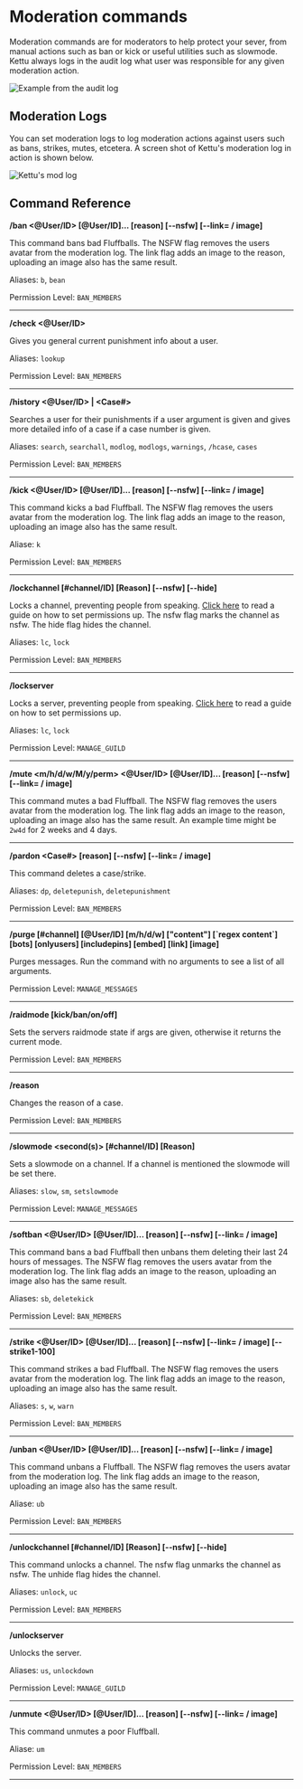 # Moderation commands

Moderation commands are for moderators to help protect your sever, from manual actions such as ban or kick or useful utilities such as slowmode. Kettu always logs in the audit log what user was responsible for any given moderation action.

![Example from the audit log](https://cdn.discordapp.com/attachments/691776444283748362/738897183968985179/unknown.png)

## Moderation Logs

You can set moderation logs to log moderation actions against users such as bans, strikes, mutes, etcetera. A screen shot of Kettu's moderation log in action is shown below.

![Kettu's mod log](https://cdn.discordapp.com/attachments/713861338673184858/739563143998472303/unknown.png)

## Command Reference

**/ban <@User/ID> [@User/ID]... [reason] [--nsfw] [--link= / image]**

This command bans bad Fluffballs. The NSFW flag removes the users avatar from the moderation log. The link flag adds an image to the reason, uploading an image also has the same result.

Aliases: `b`, `bean`

Permission Level: `BAN_MEMBERS`

--------

**/check <@User/ID>**

Gives you general current punishment info about a user.

Aliases: `lookup`

Permission Level: `BAN_MEMBERS`

--------

**/history <@User/ID> | <Case#>**

Searches a user for their punishments if a user argument is given and gives more detailed info of a case if a case number is given.

Aliases: `search`, `searchall`, `modlog`, `modlogs`, `warnings`, `/hcase`, `cases`

Permission Level: `BAN_MEMBERS`

--------

**/kick <@User/ID> [@User/ID]... [reason] [--nsfw] [--link= / image]**

This command kicks a bad Fluffball. The NSFW flag removes the users avatar from the moderation log. The link flag adds an image to the reason, uploading an image also has the same result.

Aliase: `k`

Permission Level: `BAN_MEMBERS`

--------

**/lockchannel [#channel/ID] [Reason] [--nsfw] [--hide]**

Locks a channel, preventing people from speaking. [Click here](https://kettu.cc/docs/Guides/setting_up_lockchannel) to read a guide on how to set permissions up. The nsfw flag marks the channel as nsfw. The hide flag hides the channel.

Aliases: `lc`, `lock`

Permission Level: `BAN_MEMBERS`

--------

**/lockserver**

Locks a server, preventing people from speaking. [Click here](https://kettu.cc/docs/Guides/setting_up_lockserver) to read a guide on how to set permissions up.

Aliases: `lc`, `lock`

Permission Level: `MANAGE_GUILD`

--------

**/mute <m/h/d/w/M/y/perm> <@User/ID> [@User/ID]... [reason] [--nsfw] [--link= / image]**

This command mutes a bad Fluffball. The NSFW flag removes the users avatar from the moderation log. The link flag adds an image to the reason, uploading an image also has the same result. An example time might be `2w4d` for 2 weeks and 4 days.

--------

**/pardon <Case#> [reason] [--nsfw] [--link= / image]**

This command deletes a case/strike.

Aliases: `dp`, `deletepunish`, `deletepunishment`

Permission Level: `BAN_MEMBERS`

--------

**/purge <limit> [#channel] [@User/ID] [m/h/d/w] ["content"] [\`regex content`] [bots] [onlyusers] [includepins] [embed] [link] [image]**

Purges messages. Run the command with no arguments to see a list of all arguments.

Permission Level: `MANAGE_MESSAGES`

--------

**/raidmode [kick/ban/on/off]**

Sets the servers raidmode state if args are given, otherwise it returns the current mode.

Permission Level: `BAN_MEMBERS`

--------

**/reason <case> <new reason>**

Changes the reason of a case.

Permission Level: `BAN_MEMBERS`

--------

**/slowmode <second(s)> [#channel/ID] [Reason]**

Sets a slowmode on a channel. If a channel is mentioned the slowmode will be set there.

Aliases: `slow`, `sm`, `setslowmode`

Permission Level: `MANAGE_MESSAGES`

--------

**/softban <@User/ID> [@User/ID]... [reason] [--nsfw] [--link= / image]**

This command bans a bad Fluffball then unbans them deleting their last 24 hours of messages. The NSFW flag removes the users avatar from the moderation log. The link flag adds an image to the reason, uploading an image also has the same result.

Aliases: `sb`, `deletekick`

Permission Level: `BAN_MEMBERS`

--------

**/strike <@User/ID> [@User/ID]... [reason] [--nsfw] [--link= / image] [--strike1-100]**

This command strikes a bad Fluffball. The NSFW flag removes the users avatar from the moderation log. The link flag adds an image to the reason, uploading an image also has the same result.

Aliases: `s`, `w`, `warn`

Permission Level: `BAN_MEMBERS`

--------

**/unban <@User/ID> [@User/ID]... [reason] [--nsfw] [--link= / image]**

This command unbans a Fluffball. The NSFW flag removes the users avatar from the moderation log. The link flag adds an image to the reason, uploading an image also has the same result.

Aliase: `ub`

Permission Level: `BAN_MEMBERS`

--------

**/unlockchannel [#channel/ID] [Reason] [--nsfw] [--hide]**

This command unlocks a channel. The nsfw flag unmarks the channel as nsfw. The unhide flag hides the channel.

Aliases: `unlock`, `uc`

Permission Level: `BAN_MEMBERS`

--------

**/unlockserver**

Unlocks the server.

Aliases: `us`, `unlockdown`

Permission Level: `MANAGE_GUILD`

--------

**/unmute <@User/ID> [@User/ID]... [reason] [--nsfw] [--link= / image]**

This command unmutes a poor Fluffball.

Aliase: `um`

Permission Level: `BAN_MEMBERS`

--------
